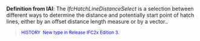 **Definition
from IAI**: The _IfcHatchLineDistanceSelect_ is a selection between different ways to determine the distance and potentially start point of hatch lines, either by an offset distance length measure or by a vector..

> <font color="#0000ff"><small>HISTORY&nbsp;
New type in Release
IFC2x Edition 3.</small>
  </font>
